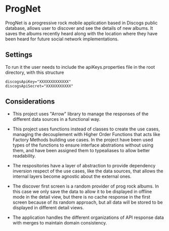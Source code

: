 # ProgNet

ProgNet is a progressive rock mobile application based in Discogs public database, allows user to discover and see the details of new albums. It saves the albums recently heard along with the location where they have been heard for future social network implementations.


## Settings

To run it the user needs to include the apiKeys.properties file in the root directory, with this structure

```
discogsApiKey="XXXXXXXXXXXXX"
discogsApiSecret="XXXXXXXXXXX"

```

## Considerations

* This project uses "Arrow" library to manage the responses of the different data sources in a functional way.

* This project uses functions instead of classes to create the use cases, managing the decouplement with Higher Order Functions that acts like Factory Methods building use cases. In the project have been used types of the functions to ensure interface abstrations without using them, and have been assigned them to typealiases to allow better readability.

* The respositories have a layer of abstraction to provide dependency inversion respect of the use cases, like the data sources, that allows the internal layers become agnostic about the external ones.

* The discover first screen is a random provider of prog rock albums. In this case we only save the data to allow it to be displayed in offline mode in the detail view, but there is no cache response in the first screen because of its random approach, but all data will be stored to be displayed in different detail views.

* The application handles the different organizations of API response data with merges to maintain domain consistency.